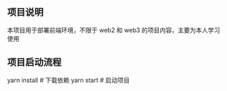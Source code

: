 ## 项目说明

本项目用于部署前端环境，不限于 web2 和 web3 的项目内容，主要为本人学习使用

## 项目启动流程

yarn install # 下载依赖 yarn start # 启动项目
